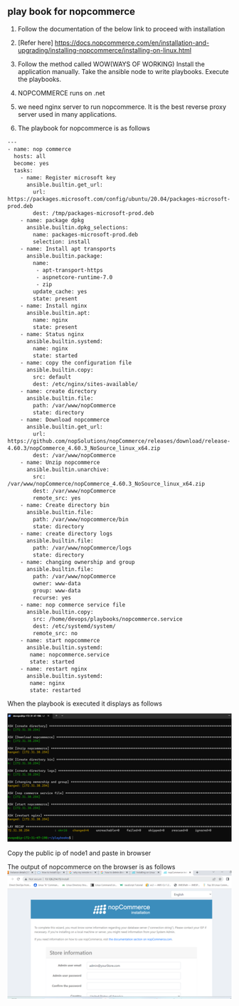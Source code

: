 ## play book for nopcommerce
1. Follow the documentation of the below link to proceed with installation

2. [Refer here] https://docs.nopcommerce.com/en/installation-and-upgrading/installing-nopcommerce/installing-on-linux.html

3. Follow the method called WOW(WAYS OF WORKING)
       Install the application manually.
       Take the ansible node to write playbooks.
       Execute the playbooks.

4. NOPCOMMERCE runs on .net 

5. we need nginx server to run nopcommerce. It is the best reverse proxy server used in many applications.

6. The playbook for nopcommerce is as follows
```
---
- name: nop commerce
  hosts: all
  become: yes
  tasks:
    - name: Register microsoft key
      ansible.builtin.get_url:
        url: https://packages.microsoft.com/config/ubuntu/20.04/packages-microsoft-prod.deb
        dest: /tmp/packages-microsoft-prod.deb
    - name: package dpkg
      ansible.builtin.dpkg_selections:
        name: packages-microsoft-prod.deb
        selection: install
    - name: Install apt transports
      ansible.builtin.package:
        name:
         - apt-transport-https
         - aspnetcore-runtime-7.0
         - zip
        update_cache: yes
        state: present
    - name: Install nginx
      ansible.builtin.apt:
        name: nginx
        state: present
    - name: Status nginx
      ansible.builtin.systemd:
        name: nginx
        state: started
    - name: copy the configuration file
      ansible.builtin.copy:
        src: default
        dest: /etc/nginx/sites-available/
    - name: create directory
      ansible.builtin.file:
        path: /var/www/nopCommerce
        state: directory
    - name: Download nopcommerce
      ansible.builtin.get_url:
        url: https://github.com/nopSolutions/nopCommerce/releases/download/release-4.60.3/nopCommerce_4.60.3_NoSource_linux_x64.zip
        dest: /var/www/nopCommerce
    - name: Unzip nopcommerce
      ansible.builtin.unarchive:
        src: /var/www/nopCommerce/nopCommerce_4.60.3_NoSource_linux_x64.zip
        dest: /var/www/nopCommerce
        remote_src: yes
    - name: Create directory bin
      ansible.builtin.file:
        path: /var/www/nopcommerce/bin
        state: directory
    - name: create directory logs
      ansible.builtin.file:
        path: /var/www/nopCommerce/logs
        state: directory
    - name: changing ownership and group
      ansible.builtin.file:
        path: /var/www/nopCommerce
        owner: www-data
        group: www-data
        recurse: yes
    - name: nop commerce service file
      ansible.builtin.copy:
        src: /home/devops/playbooks/nopcommerce.service
        dest: /etc/systemd/system/
        remote_src: no
    - name: start nopcommerce
      ansible.builtin.systemd:
       name: nopcommerce.service
       state: started
    - name: restart nginx
      ansible.builtin.systemd:
       name: nginx
       state: restarted

```
When the playbook is executed it displays as follows

![preview](images/nop1.png)

Copy the public ip of node1 and paste in browser 

The output of nopcommerce on the browser is as follows
![preview](images/nop2.png)

